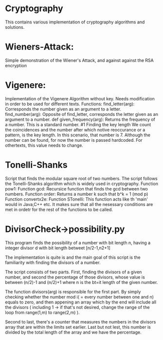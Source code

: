 # Cryptography
This contains various implementation of cryptography algorithms and solutions.


# Wieners-Attack:
Simple demonstration of the Wiener's Attack, and against against the RSA encryption

# Vigenere:
Implementation of the Vigenere Algorithm without key. Needs modification in order to be used for different texts.
Functions:
find_letter(arg): Corresponds the number given as an argument to a letter.
find_number(arg): Opposite of find_letter, corresponds the letter given as an argument to a number.
def given_frequency(arg): Returns the frequency of a number. This is a standard number.
#1 Finding the key length We count the coincidences and the number after which notive reoccurance or a pattern, is the key length. In this scenario, that number is 7. Although the number can be found, for now the number is passed hardcoded. For othertexts, this value needs to change.

# Tonelli-Shanks
Script that finds the modular square root of two numbers. The script follows the Tonelli-Shanks algorithm which is widely used in cryptography.
Function pow1:
Function gcd: Recursice function that finds the gcd between two numbers.
Function order: Returns a number k such that b^k = 1 (mod p)
Function convertx2e:
Function STonelli: This function acts like th 'main' would in Java,C++ etc. It makes sure that all the nesessary conditions are met in ordetr for the rest of the functions to be called.

# DivisorCheck->possibility.py
This program finds the possibility of a number with bit length n, having a integer divisor d with bit length betweet [n/2-1,n2+1]

The implementation is quite is and the main goal of this script is the familiarity with finding the divisors of a number.

The script consists of two parts. First, finding the divisors of a given number, and second the percentage of those divisors, whose value is between (n/2)-1 and (n/2)+1 where n is the bt=it length of the given number.

The function divisors(arg) is responsible for the first part. By simply checking whether the number mod i( = every number between one and n) equals to zero, and then appening an array which by the end will include all the divisors ( including 1 -> if that's not desired, change the range of the loop from range(1,m) to range(2,m) ).

Second to last, there's a counter that measures the numbers in the divisors array that are within the limits set earlier. Last but not lest, this number is divided by the total length of the array and we have the percentage.
